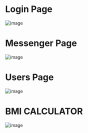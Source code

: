 # Login Page

![image](https://github.com/shag-limam/flag_rim/assets/84734216/7b819c74-f7a4-4b0b-9255-62d786a6b5c5)



# Messenger Page

![image](https://github.com/shag-limam/flutter/assets/84734216/84758158-4816-400a-b121-2c3999234f84)


# Users Page

![image](https://github.com/shag-limam/flutter/assets/84734216/61136b11-ae28-4204-b4ce-1b6fe1769d9f)


# BMI CALCULATOR

![image](https://github.com/shag-limam/flutter/assets/84734216/e4fb22d1-3811-4c3b-a237-a2f6029cc697)
